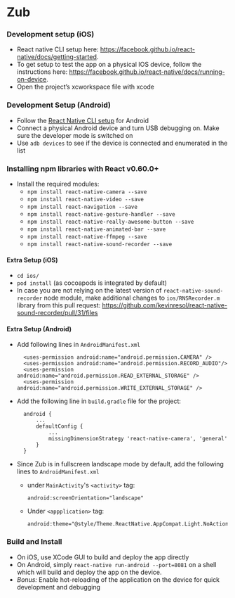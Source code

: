 # Zub

### Development setup (iOS)
* React native CLI setup here: https://facebook.github.io/react-native/docs/getting-started.
* To get setup to test the app on a physical IOS device, follow the instructions here: https://facebook.github.io/react-native/docs/running-on-device. 
* Open the project’s xcworkspace file with xcode

### Development Setup (Android)

* Follow the [React Native CLI setup](https://facebook.github.io/react-native/docs/getting-started.) for Android
* Connect a physical Android device and turn USB debugging on. Make sure the developer mode is switched on
* Use `adb devices` to see if the device is connected and enumerated in the list

### Installing npm libraries with React v0.60.0+ 
* Install the required modules:
  * `npm install react-native-camera --save`
  * `npm install react-native-video --save`
  * `npm install react-navigation --save`
  * `npm install react-native-gesture-handler --save`
  * `npm install react-native-really-awesome-button --save`
  * `npm install react-native-animated-bar --save`
  * `npm install react-native-ffmpeg --save`
  * `npm install react-native-sound-recorder --save`

#### Extra Setup (iOS)
* `cd ios/`
* `pod install` (as cocoapods is integrated by default)
* In case you are not relying on the latest version of `react-native-sound-recorder` node module, make additional changes to `ios/RNSRecorder.m` library from this pull request: https://github.com/kevinresol/react-native-sound-recorder/pull/31/files

#### Extra Setup (Android)
* Add following lines in `AndroidManifest.xml`

        <uses-permission android:name="android.permission.CAMERA" />
        <uses-permission android:name="android.permission.RECORD_AUDIO"/>
        <uses-permission android:name="android.permission.READ_EXTERNAL_STORAGE" />
        <uses-permission android:name="android.permission.WRITE_EXTERNAL_STORAGE" />

* Add the following line in `build.gradle` file for the project:

        android {
            ...
            defaultConfig {
                ...
                missingDimensionStrategy 'react-native-camera', 'general'
            }
        }
* Since Zub is in fullscreen landscape mode by default, add the following lines to `AndroidManifest.xml` 

  * under `MainActivity`'s `<activity>` tag:

        android:screenOrientation="landscape"

  * Under `<appplication>` tag:

        android:theme="@style/Theme.ReactNative.AppCompat.Light.NoActionBar.FullScreen">


### Build and Install
* On iOS, use XCode GUI to build and deploy the app directly
* On Android, simply `react-native run-android --port=8081` on a shell which will build and deploy the app on the device.
* _Bonus:_ Enable hot-reloading of the application on the device for quick development and debugging


